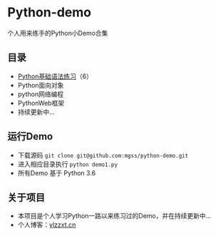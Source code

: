 # Python-demo
个人用来练手的Python小Demo合集

## 目录

* [Python基础语法练习](https://github.com/mgss/python-demo/blob/master/docs/basic.md)（6）
* Python面向对象
* python网络编程
* PythonWeb框架
* 持续更新中...

## 运行Demo
* 下载源码 `git clone git@github.com:mgss/python-demo.git`
* 进入相应目录执行 `python demo1.py`
* 所有Demo 基于 Python 3.6

## 关于项目

* 本项目是个人学习Python一路以来练习过的Demo，并在持续更新中...
* 个人博客：[ylzzxt.cn](https://ylzzxt.cn/)


